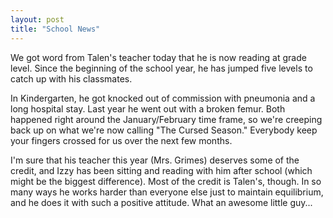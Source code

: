 ```yaml
---
layout: post
title: "School News"
---
```


We got word from Talen's teacher today that he is now reading at grade level. Since the beginning of the school year, he has jumped five levels to catch up with his classmates.

In Kindergarten, he got knocked out of commission with pneumonia and a long hospital stay. Last year he went out with a broken femur. Both happened right around the January/February time frame, so we're creeping back up on what we're now calling "The Cursed Season." Everybody keep your fingers crossed for us over the next few months.

I'm sure that his teacher this year (Mrs. Grimes) deserves some of the credit, and Izzy has been sitting and reading with him after school (which might be the biggest difference). Most of the credit is Talen's, though. In so many ways he works harder than everyone else just to maintain equilibrium, and he does it with such a positive attitude. What an awesome little guy...

